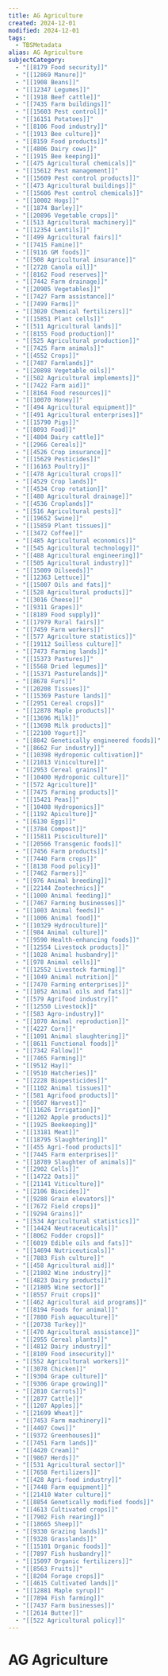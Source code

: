 ```yaml
---
title: AG Agriculture
created: 2024-12-01
modified: 2024-12-01
tags:
  - TBSMetadata
alias: AG Agriculture
subjectCategory:
  - "[[8179 Food security]]"
  - "[[12869 Manure]]"
  - "[[1908 Beans]]"
  - "[[12347 Legumes]]"
  - "[[1918 Beef cattle]]"
  - "[[7435 Farm buildings]]"
  - "[[15603 Pest control]]"
  - "[[16151 Potatoes]]"
  - "[[8106 Food industry]]"
  - "[[1913 Bee culture]]"
  - "[[8159 Food products]]"
  - "[[4806 Dairy cows]]"
  - "[[1915 Bee keeping]]"
  - "[[475 Agricultural chemicals]]"
  - "[[15612 Pest management]]"
  - "[[15609 Pest control products]]"
  - "[[473 Agricultural buildings]]"
  - "[[15606 Pest control chemicals]]"
  - "[[10002 Hogs]]"
  - "[[1874 Barley]]"
  - "[[20896 Vegetable crops]]"
  - "[[513 Agricultural machinery]]"
  - "[[12354 Lentils]]"
  - "[[499 Agricultural fairs]]"
  - "[[7415 Famine]]"
  - "[[9116 GM foods]]"
  - "[[508 Agricultural insurance]]"
  - "[[2728 Canola oil]]"
  - "[[8162 Food reserves]]"
  - "[[7442 Farm drainage]]"
  - "[[20905 Vegetables]]"
  - "[[7427 Farm assistance]]"
  - "[[7499 Farms]]"
  - "[[3020 Chemical fertilizers]]"
  - "[[15851 Plant cells]]"
  - "[[511 Agricultural lands]]"
  - "[[8155 Food production]]"
  - "[[525 Agricultural production]]"
  - "[[7425 Farm animals]]"
  - "[[4552 Crops]]"
  - "[[7487 Farmlands]]"
  - "[[20898 Vegetable oils]]"
  - "[[502 Agricultural implements]]"
  - "[[7422 Farm aid]]"
  - "[[8164 Food resources]]"
  - "[[10070 Honey]]"
  - "[[494 Agricultural equipment]]"
  - "[[491 Agricultural enterprises]]"
  - "[[15790 Pigs]]"
  - "[[8093 Food]]"
  - "[[4804 Dairy cattle]]"
  - "[[2966 Cereals]]"
  - "[[4526 Crop insurance]]"
  - "[[15629 Pesticides]]"
  - "[[16163 Poultry]]"
  - "[[478 Agricultural crops]]"
  - "[[4529 Crop lands]]"
  - "[[4534 Crop rotation]]"
  - "[[480 Agricultural drainage]]"
  - "[[4536 Croplands]]"
  - "[[516 Agricultural pests]]"
  - "[[19652 Swine]]"
  - "[[15859 Plant tissues]]"
  - "[[3472 Coffee]]"
  - "[[485 Agricultural economics]]"
  - "[[545 Agricultural technology]]"
  - "[[488 Agricultural engineering]]"
  - "[[505 Agricultural industry]]"
  - "[[15009 Oilseeds]]"
  - "[[12363 Lettuce]]"
  - "[[15007 Oils and fats]]"
  - "[[528 Agricultural products]]"
  - "[[3016 Cheese]]"
  - "[[9311 Grapes]]"
  - "[[8189 Food supply]]"
  - "[[17979 Rural fairs]]"
  - "[[7459 Farm workers]]"
  - "[[577 Agriculture statistics]]"
  - "[[19112 Soilless culture]]"
  - "[[7473 Farming lands]]"
  - "[[15373 Pastures]]"
  - "[[5568 Dried legumes]]"
  - "[[15371 Pasturelands]]"
  - "[[8678 Furs]]"
  - "[[20208 Tissues]]"
  - "[[15369 Pasture lands]]"
  - "[[2951 Cereal crops]]"
  - "[[12878 Maple products]]"
  - "[[13696 Milk]]"
  - "[[13698 Milk products]]"
  - "[[22100 Yogurt]]"
  - "[[8842 Genetically engineered foods]]"
  - "[[8662 Fur industry]]"
  - "[[10398 Hydroponic cultivation]]"
  - "[[21013 Viniculture]]"
  - "[[2953 Cereal grains]]"
  - "[[10400 Hydroponic culture]]"
  - "[[572 Agriculture]]"
  - "[[7475 Farming products]]"
  - "[[15421 Peas]]"
  - "[[10408 Hydroponics]]"
  - "[[1192 Apiculture]]"
  - "[[6130 Eggs]]"
  - "[[3784 Compost]]"
  - "[[15811 Pisciculture]]"
  - "[[20566 Transgenic foods]]"
  - "[[7456 Farm products]]"
  - "[[7440 Farm crops]]"
  - "[[8138 Food policy]]"
  - "[[7462 Farmers]]"
  - "[[976 Animal breeding]]"
  - "[[22144 Zootechnics]]"
  - "[[1000 Animal feeding]]"
  - "[[7467 Farming businesses]]"
  - "[[1003 Animal feeds]]"
  - "[[1006 Animal food]]"
  - "[[10329 Hydroculture]]"
  - "[[984 Animal culture]]"
  - "[[9590 Health-enhancing foods]]"
  - "[[12554 Livestock products]]"
  - "[[1028 Animal husbandry]]"
  - "[[978 Animal cells]]"
  - "[[12552 Livestock farming]]"
  - "[[1049 Animal nutrition]]"
  - "[[7470 Farming enterprises]]"
  - "[[1052 Animal oils and fats]]"
  - "[[579 Agrifood industry]]"
  - "[[12550 Livestock]]"
  - "[[583 Agro-industry]]"
  - "[[1070 Animal reproduction]]"
  - "[[4227 Corn]]"
  - "[[1091 Animal slaughtering]]"
  - "[[8611 Functional foods]]"
  - "[[7342 Fallow]]"
  - "[[7465 Farming]]"
  - "[[9512 Hay]]"
  - "[[9510 Hatcheries]]"
  - "[[2228 Biopesticides]]"
  - "[[1102 Animal tissues]]"
  - "[[581 Agrifood products]]"
  - "[[9507 Harvest]]"
  - "[[11626 Irrigation]]"
  - "[[1202 Apple products]]"
  - "[[1925 Beekeeping]]"
  - "[[13181 Meat]]"
  - "[[18795 Slaughtering]]"
  - "[[455 Agri-food products]]"
  - "[[7445 Farm enterprises]]"
  - "[[18789 Slaughter of animals]]"
  - "[[2902 Cells]]"
  - "[[14722 Oats]]"
  - "[[21141 Viticulture]]"
  - "[[2106 Biocides]]"
  - "[[9288 Grain elevators]]"
  - "[[7672 Field crops]]"
  - "[[9294 Grains]]"
  - "[[534 Agricultural statistics]]"
  - "[[14424 Neutraceuticals]]"
  - "[[8062 Fodder crops]]"
  - "[[6019 Edible oils and fats]]"
  - "[[14694 Nutriceuticals]]"
  - "[[7883 Fish culture]]"
  - "[[458 Agricultural aid]]"
  - "[[21802 Wine industry]]"
  - "[[4823 Dairy products]]"
  - "[[21805 Wine sector]]"
  - "[[8557 Fruit crops]]"
  - "[[462 Agricultural aid programs]]"
  - "[[8194 Foods for animal]]"
  - "[[7880 Fish aquaculture]]"
  - "[[20738 Turkey]]"
  - "[[470 Agricultural assistance]]"
  - "[[2955 Cereal plants]]"
  - "[[4812 Dairy industry]]"
  - "[[8109 Food insecurity]]"
  - "[[552 Agricultural workers]]"
  - "[[3078 Chicken]]"
  - "[[9304 Grape culture]]"
  - "[[9306 Grape growing]]"
  - "[[2810 Carrots]]"
  - "[[2877 Cattle]]"
  - "[[1207 Apples]]"
  - "[[21699 Wheat]]"
  - "[[7453 Farm machinery]]"
  - "[[4407 Cows]]"
  - "[[9372 Greenhouses]]"
  - "[[7451 Farm lands]]"
  - "[[4420 Cream]]"
  - "[[9867 Herds]]"
  - "[[531 Agricultural sector]]"
  - "[[7658 Fertilizers]]"
  - "[[428 Agri-food industry]]"
  - "[[7448 Farm equipment]]"
  - "[[21410 Water culture]]"
  - "[[8854 Genetically modified foods]]"
  - "[[4613 Cultivated crops]]"
  - "[[7902 Fish rearing]]"
  - "[[18665 Sheep]]"
  - "[[9330 Grazing lands]]"
  - "[[9328 Grasslands]]"
  - "[[15101 Organic foods]]"
  - "[[7897 Fish husbandry]]"
  - "[[15097 Organic fertilizers]]"
  - "[[8563 Fruits]]"
  - "[[8204 Forage crops]]"
  - "[[4615 Cultivated lands]]"
  - "[[12881 Maple syrup]]"
  - "[[7894 Fish farming]]"
  - "[[7437 Farm businesses]]"
  - "[[2614 Butter]]"
  - "[[522 Agricultural policy]]"
---
```

# AG Agriculture
